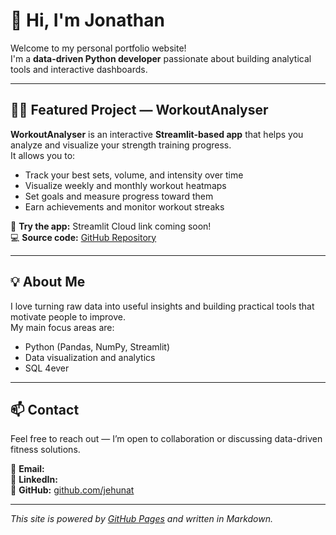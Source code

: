# 👋 Hi, I'm Jonathan

Welcome to my personal portfolio website!  
I'm a **data-driven Python developer** passionate about building analytical tools and interactive dashboards.

---

## 🏋️‍♂️ Featured Project — WorkoutAnalyser

**WorkoutAnalyser** is an interactive **Streamlit-based app** that helps you analyze and visualize your strength training progress.  
It allows you to:
- Track your best sets, volume, and intensity over time  
- Visualize weekly and monthly workout heatmaps  
- Set goals and measure progress toward them  
- Earn achievements and monitor workout streaks  

🔗 **Try the app:** Streamlit Cloud link coming soon!  
💻 **Source code:** [GitHub Repository](https://github.com/jehunat/WorkoutAnalyser)

---

## 💡 About Me

I love turning raw data into useful insights and building practical tools that motivate people to improve.  
My main focus areas are:
- Python (Pandas, NumPy, Streamlit)
- Data visualization and analytics
- SQL 4ever

---

## 📫 Contact

Feel free to reach out — I’m open to collaboration or discussing data-driven fitness solutions.

📧 **Email:**  
💼 **LinkedIn:**   
🐙 **GitHub:** [github.com/jehunat](https://github.com/jehunat)

---

*This site is powered by [GitHub Pages](https://pages.github.com/) and written in Markdown.*
